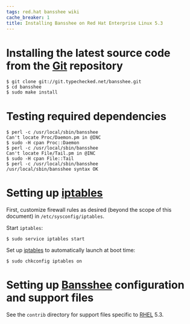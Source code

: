 ```yaml
---
tags: red.hat bansshee wiki
cache_breaker: 1
title: Installing Bansshee on Red Hat Enterprise Linux 5.3
---
```


# Installing the latest source code from the [Git](/wiki/Git) repository

```shell
$ git clone git://git.typechecked.net/bansshee.git
$ cd bansshee
$ sudo make install
```

# Testing required dependencies

```shell
$ perl -c /usr/local/sbin/bansshee
Can't locate Proc/Daemon.pm in @INC
$ sudo -H cpan Proc::Daemon
$ perl -c /usr/local/sbin/bansshee
Can't locate File/Tail.pm in @INC
$ sudo -H cpan File::Tail
$ perl -c /usr/local/sbin/bansshee
/usr/local/sbin/bansshee syntax OK
```

# Setting up [iptables](/wiki/iptables)

First, customize firewall rules as desired (beyond the scope of this document) in `/etc/sysconfig/iptables`.

Start `iptables`:

```shell
$ sudo service iptables start
```

Set up [iptables](/wiki/iptables) to automatically launch at boot time:

```shell
$ sudo chkconfig iptables on
```

# Setting up [Bansshee](/wiki/Bansshee) configuration and support files

See the `contrib` directory for support files specific to [RHEL](/wiki/RHEL) 5.3.
